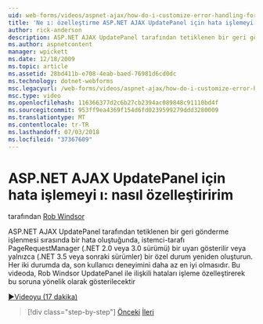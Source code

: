 ```yaml
---
uid: web-forms/videos/aspnet-ajax/how-do-i-customize-error-handling-for-the-aspnet-ajax-updatepanel
title: 'Ne ı: özelleştirme ASP.NET AJAX UpdatePanel için hata işlemeyi | Microsoft Docs'
author: rick-anderson
description: ASP.NET AJAX UpdatePanel tarafından tetiklenen bir geri gönderme işlenmesi sırasında bir hata oluştuğunda, istemci-tarafı PageRequestManager bir uyarı gösterilir (. NE...
ms.author: aspnetcontent
manager: wpickett
ms.date: 12/18/2009
ms.topic: article
ms.assetid: 28bd411b-e708-4eab-baed-76981d6cd0dc
ms.technology: dotnet-webforms
msc.legacyurl: /web-forms/videos/aspnet-ajax/how-do-i-customize-error-handling-for-the-aspnet-ajax-updatepanel
msc.type: video
ms.openlocfilehash: 116366377d2c6b27cb2394ac089848c91110bd4f
ms.sourcegitcommit: 953ff9ea4369f154d6fd0239599279ddd3280009
ms.translationtype: MT
ms.contentlocale: tr-TR
ms.lasthandoff: 07/03/2018
ms.locfileid: "37367609"
---
```

<a name="how-do-i-customize-error-handling-for-the-aspnet-ajax-updatepanel"></a>ASP.NET AJAX UpdatePanel için hata işlemeyi ı: nasıl özelleştiririm
====================
tarafından [Rob Windsor](https://twitter.com/robwindsor)

ASP.NET AJAX UpdatePanel tarafından tetiklenen bir geri gönderme işlenmesi sırasında bir hata oluştuğunda, istemci-tarafı PageRequestManager (.NET 2.0 veya 3.0 sürümü) bir uyarı gösterilir veya yalnızca (.NET 3.5 veya sonraki sürümler) bir özel durum yeniden oluşturun. Her iki durumda da, son kullanıcı deneyimini daha az en iyi olmasıdır. Bu videoda, Rob Windsor UpdatePanel ile ilişkili hataları işleme özelleştirerek bu soruna yönelik olarak gösterilecektir

[&#9654;Videoyu (17 dakika)](https://channel9.msdn.com/Blogs/ASP-NET-Site-Videos/how-do-i-customize-error-handling-for-the-aspnet-ajax-updatepanel)

> [!div class="step-by-step"]
> [Önceki](set-up-your-development-environment-for-aspnet-20.md)
> [İleri](how-do-i-use-aspnet-ajax-client-templates.md)
